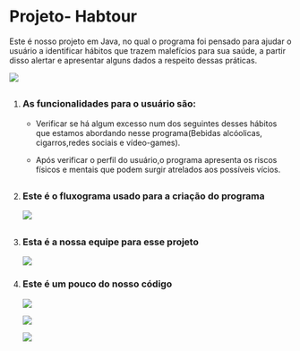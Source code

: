 # Projeto- Habtour
<p>Este é nosso projeto em Java, no qual o programa foi pensado para ajudar o usuário a identificar hábitos que trazem malefícios para sua saúde, a partir disso alertar e apresentar alguns dados a respeito dessas práticas.</p>
<p><img src = "https://cdn.discordapp.com/attachments/954033698012033136/962847059801673798/unknown.png"></p>

##
<ol>
<li><h3> As funcionalidades para o usuário são:</h3>
<ul>
<li>
  <p>Verificar se há algum excesso num dos seguintes desses hábitos que estamos abordando nesse programa(Bebidas alcóolicas, cigarros,redes sociais e vídeo-games).</p>
 </li> 
  <li>
  <p>Após verificar o perfil do usuário,o programa apresenta os riscos físicos e mentais que podem surgir atrelados aos possíveis vícios.
  </li>
  </ul></li>

##

<li><h3>Este é o fluxograma usado para a criação do programa</h3>
<img src = "https://cdn.discordapp.com/attachments/954033698012033136/962875510478766101/unknown.png"></li>

##

<li><h3>Esta é a nossa equipe para esse projeto</h3>
<img src = "https://cdn.discordapp.com/attachments/954033698012033136/962876193332420618/unknown.png"></li>
  
  <li><h3>Este é um pouco do nosso código</h3>
   <img src="https://cdn.discordapp.com/attachments/954033698012033136/962877762895495228/unknown.png">
    <p></p>
   <img src="https://cdn.discordapp.com/attachments/954033698012033136/962877928360804402/unknown.png">
    <p></p>
    <img src="https://cdn.discordapp.com/attachments/954033698012033136/962878080362360842/unknown.png">
    
<!--<h1>A seguir, as fontes usadas para os dados do programa</h1>
<ol>
  <li>
    HTTPS://APS.BVS.BR/APPS/CALCULADORAS/?PAGE=8
  </li>
  <li>
  HTTPS://www.UOL.COM.BR/VIVABEM/NOTICIAS/REDACAO/2019/10/24/QUANTAS-HORAS-VOCE-PASSA-NAS-REDES-SOCIAIS-TEMPO-PODE-AFETAR-SEU-SONO.HTM?CMPID=COPIAECOLA
  </li>
  <li>
    HTTPS://www.CREB.COM.BR/NEWS/CRIANCAS-E-ADOLESCENTES-DEVEM-TER-ATIVIDADE-NO-COMPUTADOR-E-VIDEOGAME-LIMITADA-A-2-HORAS-POR-DIA-NO-MAXIMO
  </li>
  <li>
    HTTPS://ACTBR.ORG.BR/POST/VOCE-FUMA-SO-UM-CIGARRO-POR-DIA-RISCOS-SAO-MAIORES-DO-QUE-SE-PENSAVA/17099/
  </li>
  <li>
    HTTPS://www.HIPOLABOR.COM.BR/BLOG/FUMAR-POouco-FAZ-MAL/
  </li>
</ol>-->
